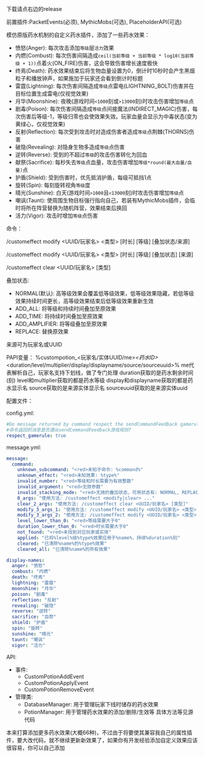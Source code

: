下载请点右边的release

前置插件:PacketEvents(必须), MythicMobs(可选), PlaceholderAPI(可选)

模仿原版药水机制的自定义药水插件，添加了一些药水效果：
- 愤怒(Anger): 每次攻击添加`等级`层`活力`效果
- 内燃(Combust): 每次伤害间隔造成`ceil(当前等级 + 当前等级 * log10(当前等级 + 1))`点着火(ON_FIRE)伤害，这会导致伤害增长速度极快
- 终焉(Death): 药水效果结束后将生物血量设置为0，倒计时10秒时会产生黑烟粒子和播放钟声，如果施加于玩家还会看到倒计时标题
- 雷霆(Lightning): 每次伤害间隔造成`等级`点雷电(LIGHTNING_BOLT)伤害并在目标位置生成雷电(仅视觉效果)
- 月华(Moonshine): 夜晚(游戏时间`<1000`刻或`>13000`刻)时攻击伤害增加`等级`点
- 剧毒(Poison): 每次伤害间隔造成`等级`点间接魔法(INDIRECT_MAGIC)伤害，每次伤害后等级-1，等级归零也会使效果失效。玩家血量会显示为中毒状态(变为黄绿心，仅视觉效果)
- 反射(Reflection): 每次受到攻击时对造成伤害者造成`等级`点荆棘(THORNS)伤害
- 破隐(Revealing): 对隐身生物多造成`等级`点伤害
- 逆转(Reverse): 受到的不超过`等级`的攻击伤害转化为回血
- 献祭(Sacrifice): 每秒失去`等级`点血量，攻击伤害增加`等级*round(最大血量/血量)`点
- 护盾(Shield): 受到伤害时，优先抵消护盾，每级可抵挡1点
- 旋转(Spin): 每刻旋转视角`等级`度
- 晴光(Sunshine): 白天(游戏时间`>1000`且`<13000`刻)时攻击伤害增加`等级`点
- 嘲讽(Taunt): 使周围生物目标强行指向自己，若装有MythicMobs插件，会临时将所在阵营替换为随机阵营，效果结束后换回
- 活力(Vigor): 攻击时增加`等级`点伤害

命令：

/customeffect modify <UUID/玩家名> <类型> [时长] [等级] [叠加状态/来源]

/customeffect modify <UUID/玩家名> <类型> [时长] [等级] [叠加状态] [来源]

/customeffect clear <UUID/玩家名> [类型]

叠加状态: 
- NORMAL(默认): 高等级效果会覆盖低等级效果，低等级效果隐藏，若低等级效果持续时间更长，高等级效果结束后低等级效果重新生效
- ADD_ALL: 将等级和持续时间叠加至原效果
- ADD_TIME: 将持续时间叠加至原效果
- ADD_AMPLIFIER: 将等级叠加至原效果
- REPLACE: 替换原效果

来源可为玩家名或UUID

PAPI变量：
%custompotion_<玩家名/实体UUID/me>_<药水ID>_<duration/level/multiplier/display/displayname/source/sourceuuid>%
me代表解析自己，玩家名支持下划线，做了专门处理
duration获取的是药水剩余时间(刻)
level和multiplier获取的都是药水等级
display和displayname获取的都是药水显示名
source获取的是来源实体显示名
sourceuuid获取的是来源实体uuid

配置文件：

config.yml:
```yaml
#Do message returned by command respect the sendCommandFeedback gamerule?
#命令返回的消息是否遵从sendCommandFeedback游戏规则?
respect_gamerule: true
```

message.yml:
```yaml
message:
  command:
    unknown_subcommand: "<red>未知子命令: %command%"
    unknown_effect: "<red>未知效果: %type%"
    invalid_number: "<red>等级和时长需要为有效整数"
    invalid_argument: "<red>无效参数"
    invalid_stacking_mode: "<red>无效的叠加状态，可用状态有: NORMAL, REPLACE, ADD_ALL, ADD_TIME, ADD_AMPLIFIER"
    0_args: "使用方法: /customeffect <modify|clear> ..."
    clear_2_args: "使用方法: /customeffect clear <UUID/玩家名> [类型]"
    modify_3_args_1: "使用方法: /customeffect modify <UUID/玩家名> <类型> [时长] [等级] [叠加状态/来源]"
    modify_3_args_2: "使用方法: /customeffect modify <UUID/玩家名> <类型> [时长] [等级] [叠加状态] [来源]"
    level_lower_than_0: "<red>等级需要大于0"
    duration_lower_than_0: "<red>时长需要大于0"
    not_found: "<red>未找到对应玩家或实体"
    applied: "已将%level%级%type%效果应用于%name%，持续%duration%刻"
    cleared: "已清除%name%的%type%效果"
    cleared_all: "已清除%name%的所有效果"

display-names:
  anger: "愤怒"
  combust: "内燃"
  death: "终焉"
  lightning: "雷霆"
  moonshine: "月华"
  poison: "剧毒"
  reflection: "反射"
  revealing: "破隐"
  reverse: "逆转"
  sacrifice: "血祭"
  shield: "护盾"
  spin: "旋转"
  sunshine: "晴光"
  taunt: "嘲讽"
  vigor: "活力"
```

API:
- 事件:
  - CustomPotionAddEvent
  - CustomPotionApplyEvent
  - CustomPotionRemoveEvent
- 管理类:
  - DatabaseManager: 用于管理玩家下线时储存的药水效果
  - PotionManager: 用于管理药水效果的添加/删除/生效等
具体方法等见源代码 

本来打算添加更多药水效果(大概66种)，不过由于将要使其兼容我自己的属性插件，要大改代码，就不继续更新新效果了，如果你有开发经验添加自定义效果应该很容易，你可以自己添加
